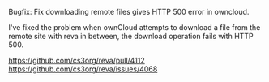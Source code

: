 Bugfix: Fix downloading remote files gives HTTP 500 error in owncloud.

I've fixed the problem when ownCloud attempts to download a file from the remote site with reva in between, the download operation fails with HTTP 500.

https://github.com/cs3org/reva/pull/4112
https://github.com/cs3org/reva/issues/4068
